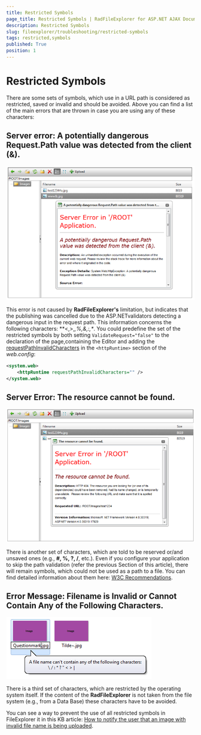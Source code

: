 ```yaml
---
title: Restricted Symbols
page_title: Restricted Symbols | RadFileExplorer for ASP.NET AJAX Documentation
description: Restricted Symbols
slug: fileexplorer/troubleshooting/restricted-symbols
tags: restricted,symbols
published: True
position: 1
---
```


# Restricted Symbols

There are some sets of symbols, which use in a URL path is considered as restricted, saved or invalid and should be avoided.	Above you can find a list of the main errors that are thrown in case you are using any of these characters:

## Server error: A potentially dangerous Request.Path value was detected from the client (&).

![fileexplorer-restricted-symbols-1](images/fileexplorer-restricted-symbols-1.png)

This error is not caused by **RadFileExplorer's** limitation, but indicates that the publishing was cancelled due to the ASP.NETvalidators detecting a dangerous input in the request path. This information concerns the following characters: **<,>,*,%,&,:,\**. You could predefine the set of the restricted symbols by both setting `ValidateRequest="false"` to the declaration of the page,containing the Editor and adding the [requestPathInvalidCharacters](http://msdn.microsoft.com/en-us/library/system.web.configuration.httpruntimesection.requestpathinvalidcharacters.aspx) in the `<httpRuntime>` section of the *web.config*:

````XML
<system.web>
	<httpRuntime requestPathInvalidCharacters="" />
</system.web>
````

## Server Error: The resource cannot be found.

![fileexplorer-restricted-symbols-2](images/fileexplorer-restricted-symbols-2.png)

There is another set of characters, which are told to be reserved or/and unsaved ones (e.g., **#, %, ?, /**, etc.). Even if you configure your application to skip the path validation (refer the previous Section of this article), there will remain symbols, which could not be used as a path to a file. You can find detailed information about them here: [W3C Recommendations](http://www.w3.org/Addressing/URL/4_URI_Recommentations.html).

## Error Message: Filename is Invalid or Cannot Contain Any of the Following Characters.

![fileexplorer-restricted-symbols-3](images/fileexplorer-restricted-symbols-3.png)

There is a third set of characters, which are restricted by the operating system itself. If the content of the **RadFileExplorer** is not taken	from the file system (e.g., from a Data Base) these characters have to be avoided.

You can see a way to prevent the use of all restricted symbols in FileExplorer it in this KB article: [How to notify the user that an image with invalid file name is being uploaded](http://www.telerik.com/support/kb/aspnet-ajax/editor/notify-the-user-for-image-with-invalid-file-name-is-uploaded.aspx).
